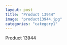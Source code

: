 ```yaml
---
layout: post
title: "Product 13944"
image: "product13944.jpg"
categories: "category1"
---
```

Product 13944

